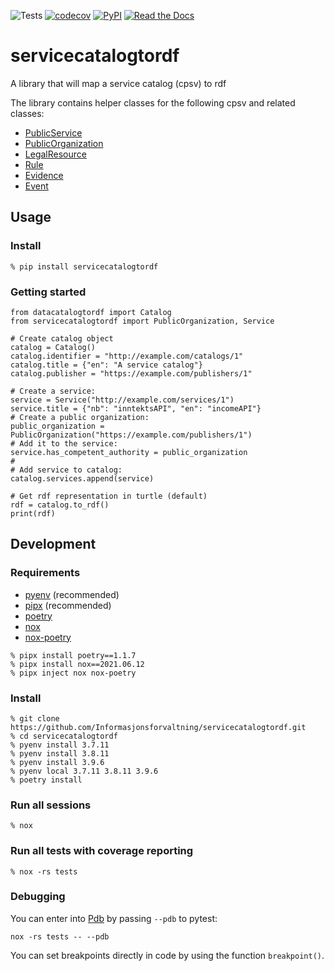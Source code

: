 ![Tests](https://github.com/Informasjonsforvaltning/servicecatalogtordf/workflows/Tests/badge.svg)
[![codecov](https://codecov.io/gh/Informasjonsforvaltning/servicecatalogtordf/branch/main/graph/badge.svg)](https://codecov.io/gh/Informasjonsforvaltning/servicecatalogtordf)
[![PyPI](https://img.shields.io/pypi/v/servicecatalogtordf.svg)](https://pypi.org/project/servicecatalogtordf/)
[![Read the Docs](https://readthedocs.org/projects/servicecatalogtordf/badge/)](https://servicecatalogtordf.readthedocs.io/)
# servicecatalogtordf
A library that will map a service catalog (cpsv) to rdf

The library contains helper classes for the following cpsv and related classes:
 - [PublicService](https://data.norge.no/specification/dcat-ap-no/#klasse-offentlig-tjeneste)
 - [PublicOrganization](https://data.norge.no/specification/dcat-ap-no/#klasse-offentlig-organisasjon)
 - [LegalResource](https://data.norge.no/specification/dcat-ap-no/#klasse-regulativ-ressurs)
 - [Rule](https://data.norge.no/specification/dcat-ap-no/#klasse-regel)
 - [Evidence](https://joinup.ec.europa.eu/collection/semantic-interoperability-community-semic/solution/core-public-service-vocabulary-application-profile)
 - [Event](https://joinup.ec.europa.eu/collection/semantic-interoperability-community-semic/solution/core-public-service-vocabulary-application-profile)


## Usage
### Install
```
% pip install servicecatalogtordf
```
### Getting started
```
from datacatalogtordf import Catalog
from servicecatalogtordf import PublicOrganization, Service

# Create catalog object
catalog = Catalog()
catalog.identifier = "http://example.com/catalogs/1"
catalog.title = {"en": "A service catalog"}
catalog.publisher = "https://example.com/publishers/1"

# Create a service:
service = Service("http://example.com/services/1")
service.title = {"nb": "inntektsAPI", "en": "incomeAPI"}
# Create a public organization:
public_organization = PublicOrganization("https://example.com/publishers/1")
# Add it to the service:
service.has_competent_authority = public_organization
#
# Add service to catalog:
catalog.services.append(service)

# Get rdf representation in turtle (default)
rdf = catalog.to_rdf()
print(rdf)
```
## Development
### Requirements
- [pyenv](https://github.com/pyenv/pyenv) (recommended)
- [pipx](https://github.com/pipxproject/pipx) (recommended)
- [poetry](https://python-poetry.org/)
- [nox](https://nox.thea.codes/en/stable/)
- [nox-poetry](https://github.com/cjolowicz/nox-poetry)

```
% pipx install poetry==1.1.7
% pipx install nox==2021.06.12
% pipx inject nox nox-poetry
```
### Install
```
% git clone https://github.com/Informasjonsforvaltning/servicecatalogtordf.git
% cd servicecatalogtordf
% pyenv install 3.7.11
% pyenv install 3.8.11
% pyenv install 3.9.6
% pyenv local 3.7.11 3.8.11 3.9.6
% poetry install
```
### Run all sessions
```
% nox
```
### Run all tests with coverage reporting
```
% nox -rs tests
```
### Debugging
You can enter into [Pdb](https://docs.python.org/3/library/pdb.html) by passing `--pdb` to pytest:
```
nox -rs tests -- --pdb
```
You can set breakpoints directly in code by using the function `breakpoint()`.
